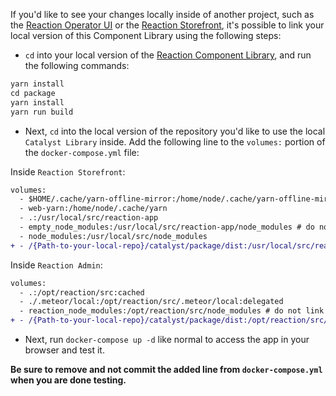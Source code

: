 If you'd like to see your changes locally inside of another project, such as the [Reaction Operator UI](https://github.com/reactioncommerce/reaction) or the [Reaction Storefront](https://github.com/reactioncommerce/reaction-next-starterkit), it's possible to link your local version of this Component Library using the following steps:

- `cd` into your local version of the [Reaction Component Library](https://github.com/reactioncommerce/reaction-component-library), and run the following commands:

```diff
yarn install
cd package
yarn install
yarn run build
```

- Next, `cd` into the local version of the repository you'd like to use the local `Catalyst Library` inside. Add the following line to the `volumes:` portion of the `docker-compose.yml` file:

Inside `Reaction Storefront`:

```diff
volumes:
  - $HOME/.cache/yarn-offline-mirror:/home/node/.cache/yarn-offline-mirror
  - web-yarn:/home/node/.cache/yarn
  - .:/usr/local/src/reaction-app
  - empty_node_modules:/usr/local/src/reaction-app/node_modules # do not link node_modules in, and persist it between dc up runs
  - node_modules:/usr/local/src/node_modules
+ - /{Path-to-your-local-repo}/catalyst/package/dist:/usr/local/src/reaction-app/node_modules/@reactioncommerce/catalyst
```

Inside `Reaction Admin`:
```diff
volumes:
  - .:/opt/reaction/src:cached
  - ./.meteor/local:/opt/reaction/src/.meteor/local:delegated
  - reaction_node_modules:/opt/reaction/src/node_modules # do not link node_modules in, and persist it between dc up runs
+ - /{Path-to-your-local-repo}/catalyst/package/dist:/opt/reaction/src/node_modules/@reactioncommerce/catalyst
```

- Next, run `docker-compose up -d` like normal to access the app in your browser and test it.

**Be sure to remove and not commit the added line from `docker-compose.yml` when you are done testing.**
